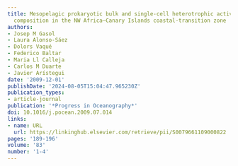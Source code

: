 ```yaml
---
title: Mesopelagic prokaryotic bulk and single-cell heterotrophic activity and community
  composition in the NW Africa–Canary Islands coastal-transition zone
authors:
- Josep M Gasol
- Laura Alonso-Sáez
- Dolors Vaqué
- Federico Baltar
- Maria Ll Calleja
- Carlos M Duarte
- Javier Arístegui
date: '2009-12-01'
publishDate: '2024-08-05T15:04:47.965230Z'
publication_types:
- article-journal
publication: '*Progress in Oceanography*'
doi: 10.1016/j.pocean.2009.07.014
links:
- name: URL
  url: https://linkinghub.elsevier.com/retrieve/pii/S0079661109000822
pages: '189-196'
volume: '83'
number: '1-4'
---
```

